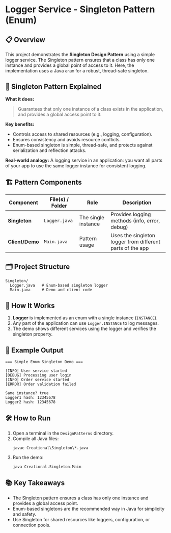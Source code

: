 # Logger Service - Singleton Pattern (Enum)

## 📋 Overview

This project demonstrates the **Singleton Design Pattern** using a simple logger service. The Singleton pattern ensures that a class has only one instance and provides a global point of access to it. Here, the implementation uses a Java `enum` for a robust, thread-safe singleton.

## 🎯 Singleton Pattern Explained

**What it does:**
> Guarantees that only one instance of a class exists in the application, and provides a global access point to it.

**Key benefits:**
- Controls access to shared resources (e.g., logging, configuration).
- Ensures consistency and avoids resource conflicts.
- Enum-based singleton is simple, thread-safe, and protects against serialization and reflection attacks.

**Real-world analogy:**
A logging service in an application: you want all parts of your app to use the same logger instance for consistent logging.

## 🏗️ Pattern Components

| Component         | File(s) / Folder         | Role                | Description |
|-------------------|-------------------------|---------------------|-------------|
| **Singleton**     | `Logger.java`           | The single instance | Provides logging methods (info, error, debug) |
| **Client/Demo**   | `Main.java`             | Pattern usage       | Uses the singleton logger from different parts of the app |

## 🗂️ Project Structure

```
Singleton/
  Logger.java   # Enum-based singleton logger
  Main.java     # Demo and client code
```

## 🚦 How It Works

1. **Logger** is implemented as an enum with a single instance (`INSTANCE`).
2. Any part of the application can use `Logger.INSTANCE` to log messages.
3. The demo shows different services using the logger and verifies the singleton property.

## 🧩 Example Output

```
=== Simple Enum Singleton Demo ===

[INFO] User service started
[DEBUG] Processing user login
[INFO] Order service started
[ERROR] Order validation failed

Same instance? true
Logger1 hash: 12345678
Logger2 hash: 12345678
```

## 🛠️ How to Run

1. Open a terminal in the `DesignPatterns` directory.
2. Compile all Java files:
   ```
   javac Creational\Singleton\*.java
   ```
3. Run the demo:
   ```
   java Creational.Singleton.Main
   ```

## 📚 Key Takeaways

- The Singleton pattern ensures a class has only one instance and provides a global access point.
- Enum-based singletons are the recommended way in Java for simplicity and safety.
- Use Singleton for shared resources like loggers, configuration, or connection pools.

